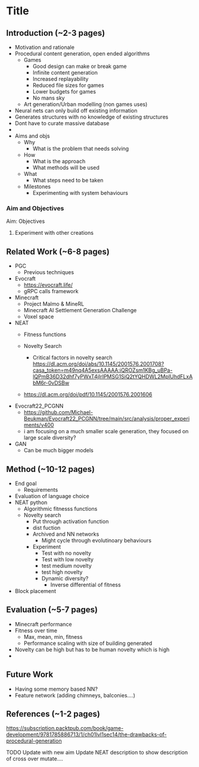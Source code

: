# Title
##  Introduction (~2-3 pages)
- Motivation and rationale
- Procedural content generation, open ended algorithms
    - Games
        - Good design can make or break game
        - Infinite content generation
        - Increased replayability
        - Reduced file sizes for games
        - Lower budgets for games
        - No mans sky
    - Art generation/Urban modelling (non games uses)
- Neural nets can only build off existing information
- Generates structures with no knowledge of existing structures
- Dont have to curate massive database
- 
- Aims and objs
    - Why
        - What is the problem that needs solving
    - How
        - What is the approach
        - What methods will be used
    - What
        - What steps need to be taken
    - Milestones
        - Experimenting with system behaviours

### Aim and Objectives
Aim: 
Objectives  
1. Experiment with other creations



## Related Work (~6-8 pages)
- PGC 
    - Previous techniques
- Evocraft
    - https://evocraft.life/
    - gRPC calls framework 
- Minecraft
    - Project Malmo & MineRL
    - Minecraft AI Settlement Generation Challenge
    - Voxel space
- NEAT
    - Fitness functions
    - Novelty Search
        - Critical factors in novelty search https://dl.acm.org/doi/abs/10.1145/2001576.2001708?casa_token=m49nq4A5exsAAAAA:iQROZsm1KBg_uBPa-lQPmB36D32dhf7yPWxT4jIrIPMSG1SiQ2tYQHDWL2MpIUhdFLxAbM6r-0vDSBw

    - https://dl.acm.org/doi/pdf/10.1145/2001576.2001606
-  Evocraft22_PCGNN
    - https://github.com/Michael-Beukman/Evocraft22_PCGNN/tree/main/src/analysis/proper_experiments/v400
    - i am focusing on a much smaller scale generation, they focused on large scale diversity?
- GAN
    - Can be much bigger models

## Method (~10-12 pages)
- End goal
    - Requirements
- Evaluation of language choice
- NEAT python
    - Algorithmic fitnesss functions
    - Novelty search
        - Put through activation function
        - dist fuction
        - Archived and NN networks 
            - Might cycle through evolutinoary behaviours
        - Experiment
            - Test with no novelty
            - Test with low novelty
            - test medium novelty
            - test high novelty
            - Dynamic diversity? 
                - Inverse differential of fitness
- Block placement   


## Evaluation (~5-7 pages)
- Minecraft performance 
- Fitness over time
    - Max, mean, min, fitness
    - Performance scaling with size of building generated
- Novelty can be high but has to be human novelty which is high
- 
## Future Work
- Having some memory based NN?
- Feature network (adding chimneys, balconies....)
## References (~1-2 pages)
https://subscription.packtpub.com/book/game-development/9781785886713/1/ch01lvl1sec14/the-drawbacks-of-procedural-generation




TODO
Update with new aim
Update NEAT description to show description of cross over mutate....